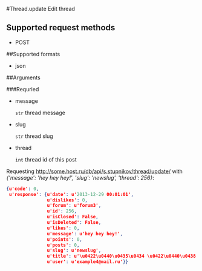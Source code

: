 #Thread.update
Edit thread

## Supported request methods 
* POST

##Supported formats
* json

##Arguments


###Requried
* message

   ```str``` thread message
* slug

   ```str``` thread slug
* thread

   ```int``` thread id of this post


Requesting http://some.host.ru/db/api/s.stupnikov/thread/update/ with _{'message': 'hey hey hey!', 'slug': 'newslug', 'thread': 256}_:
```json
{u'code': 0,
 u'response': {u'date': u'2013-12-29 00:01:01',
               u'dislikes': 0,
               u'forum': u'forum3',
               u'id': 256,
               u'isClosed': False,
               u'isDeleted': False,
               u'likes': 0,
               u'message': u'hey hey hey!',
               u'points': 0,
               u'posts': 0,
               u'slug': u'newslug',
               u'title': u'\u0422\u0440\u0435\u0434 \u0422\u0440\u0438',
               u'user': u'example4@mail.ru'}}
```
